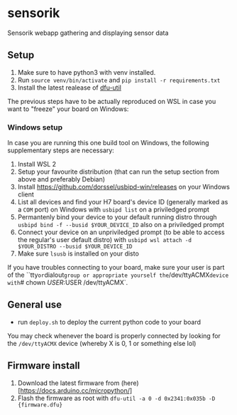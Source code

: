 # sensorik

Sensorik webapp gathering and displaying sensor data

## Setup

1. Make sure to have python3 with venv installed.
2. Run `source venv/bin/activate` and `pip install -r requirements.txt`
4. Install the latest realease of [dfu-util](https://dfu-util.sourceforge.net/releases/)

The previous steps have to be actually reproduced on WSL in case you want to "freeze" your board on Windows:

### Windows setup 
In case you are running this one build tool on Windows, the following supplementary steps are necessary:
1. Install WSL 2 
2. Setup your favourite distribution (that can run the setup section from above and preferably Debian)
3. Install https://github.com/dorssel/usbipd-win/releases on your Windows client
4. List all devices and find your H7 board's device ID (generally marked as a `COM` port) on Windows with `usbipd list` on a priviledged prompt
5. Permantenly bind your device to your default running distro through `usbipd bind -f --busid $YOUR_DEVICE_ID` also on a priviledged prompt 
6. Connect your device on an unpriviledged prompt (to be able to access the regular's user default distro) with `usbipd wsl attach -d $YOUR_DISTRO --busid $YOUR_DEVICE_ID`
7. Make sure `lsusb` is installed on your disto

If you have troubles connecting to your board, make sure your user is part of the ``tty` or `dialout` group or appropriate yourself the `/dev/ttyACMX` device with `# chown $USER:$USER /dev/ttyACMX`. 

## General use
- run `deploy.sh` to deploy the current python code to your board

You may check whenever the board is properly connected by looking for the `/dev/ttyACMX` device (whereby X is 0, 1 or something else lol)

## Firmware install 
1. Download the latest firmware from (here)[https://docs.arduino.cc/micropython/]
2. Flash the firmware as root with `dfu-util -a 0 -d 0x2341:0x035b -D {firmware.dfu}`